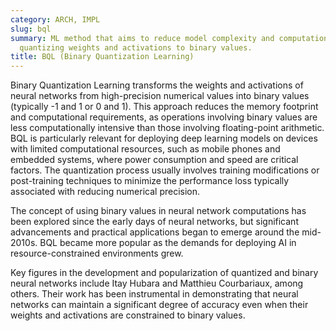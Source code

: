 ```yaml
---
category: ARCH, IMPL
slug: bql
summary: ML method that aims to reduce model complexity and computational cost by
  quantizing weights and activations to binary values.
title: BQL (Binary Quantization Learning)
---
```


Binary Quantization Learning transforms the weights and activations of neural networks from high-precision numerical values into binary values (typically -1 and 1 or 0 and 1). This approach reduces the memory footprint and computational requirements, as operations involving binary values are less computationally intensive than those involving floating-point arithmetic. BQL is particularly relevant for deploying deep learning models on devices with limited computational resources, such as mobile phones and embedded systems, where power consumption and speed are critical factors. The quantization process usually involves training modifications or post-training techniques to minimize the performance loss typically associated with reducing numerical precision.

The concept of using binary values in neural network computations has been explored since the early days of neural networks, but significant advancements and practical applications began to emerge around the mid-2010s. BQL became more popular as the demands for deploying AI in resource-constrained environments grew.

Key figures in the development and popularization of quantized and binary neural networks include Itay Hubara and Matthieu Courbariaux, among others. Their work has been instrumental in demonstrating that neural networks can maintain a significant degree of accuracy even when their weights and activations are constrained to binary values.
